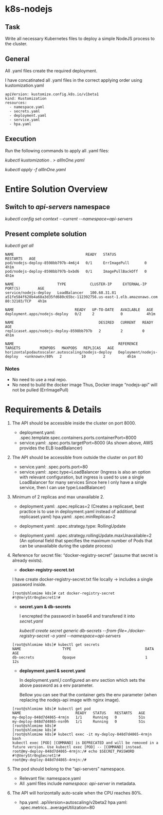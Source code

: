 # k8s-nodejs

## Task
Write all necessary Kubernetes files to deploy a simple NodeJS process to the cluster.

## General
All .yaml files create the required deployment.

I have concatinated all .yaml files in the correct applying order using kustomization.yaml

```
apiVersion: kustomize.config.k8s.io/v1beta1
kind: Kustomization
resources:
  - namespace.yaml
  - secrets.yaml
  - deployment.yaml
  - service.yaml
  - hpa.yaml
```

## Execution

Run the following commands to apply all .yaml files:

*kubectl kustomization . > allInOne.yaml*

*kubectl apply -f allInOne.yaml*



# Entire Solution Overview
## Switch to *api-servers* namespace

*kubectl config set-context --current --namespace=api-servers*

## Present complete solution

*kubectl get all*

```
NAME                                 READY   STATUS             RESTARTS   AGE
pod/nodejs-deploy-8598bb797b-4m6j4   0/1     ErrImagePull       0          4h1m
pod/nodejs-deploy-8598bb797b-bxbd6   0/1     ImagePullBackOff   0          4h1m

NAME                    TYPE           CLUSTER-IP     EXTERNAL-IP                                                              PORT(S)        AGE
service/nodejs-deploy   LoadBalancer   100.68.31.81   a51fe584f628b4a68a3d35fd680c65bc-112392756.us-east-1.elb.amazonaws.com   80:32103/TCP   4h1m

NAME                            READY   UP-TO-DATE   AVAILABLE   AGE
deployment.apps/nodejs-deploy   0/2     2            0           4h1m

NAME                                       DESIRED   CURRENT   READY   AGE
replicaset.apps/nodejs-deploy-8598bb797b   2         2         0       4h1m

NAME                                                REFERENCE                  TARGETS         MINPODS   MAXPODS   REPLICAS   AGE
horizontalpodautoscaler.autoscaling/nodejs-deploy   Deployment/nodejs-deploy   <unknown>/80%   2         10        2          4h1m
```

### Notes

- No need to use a real repo.
- No need to build the docker image 
  Thus, Docker image “nodejs-api” will not be pulled (ErrImagePull)


# Requirements & Details

1. The API should be accessible inside the cluster on port 8000.
   * deployment.yaml: .spec.template.spec.containers.ports.containerPort=8000
   * service.yaml: .spec.ports.targetPort=8000
     (As shown above, AWS provides the ELB loadBalancer)

2. The API should be accessible from outside the cluster on port 80
   * service.yaml: .spec.ports.port=80
   * service.yaml: .spec.type=LoadBalancer
   (Ingress is also an option with relevant configuration, but ingress is used to use a single LoadBalancer for many services
    Since here I only have a single service, then I can use type:LoadBalancer)


3. Minimum of 2 replicas and max unavailable 2.
   * deployment.yaml: .spec.replicas=2
     (Creates a replicaset, best practice is to use in deployment.yaml instead of additional replicaset.yaml) 
     hpa.yaml: .spec.minReplicas=2
     
   * deployment.yaml: .spec.strategy.type: RollingUpdate
   * deployment.yaml: .spec.strategy.rollingUpdate.maxUnavailable=2
     (An optional field that specifies the maximum number of Pods that can be unavailable during the update process)


4.  Reference for secret file: “docker-registry-secret” (assume that secret is already exists).
    * **docker-registry-secret.txt**
    
    I have create docker-registry-secret.txt file locally -> includes a single password inside.
   
    ```   
    [root@shlomime k8s]# cat docker-registry-secret 
    #!@VeryStr0ngSecret1!#
    ```


    * **secret.yam & db-secrets**
    
      I encrepted the password in base64 and transfered it into *secret.yaml*
   
      *kubectl create secret generic db-secrets --from-file=./docker-registry-secret -o yaml --namespace=api-servers*

     ```
     [root@shlomime k8s]# kubectl get secrets 
     NAME                   TYPE                                  DATA   AGE
     db-secrets             Opaque                                1      12s
     ```

     * **deployment.yaml & secret.yaml**
     
       In deployment.yaml,I configured an env section which sets the above password as a env parameter.
     
       Bellow you can see that the container gets the env parameter (when replacing the nodejs-api image with nginx image).
     
    ```
    [root@shlomime k8s]# kubectl get pod
    NAME                         READY   STATUS    RESTARTS   AGE
    my-deploy-848d7d4865-4rmjn   1/1     Running   0          51s
    my-deploy-848d7d4865-nsn9h   1/1     Running   0          51s
    [root@shlomime k8s]# 
    [root@shlomime k8s]# 
    [root@shlomime k8s]# kubectl exec -it my-deploy-848d7d4865-4rmjn bash
    kubectl exec [POD] [COMMAND] is DEPRECATED and will be removed in a future version. Use kubectl exec [POD] -- [COMMAND] instead.
    root@my-deploy-848d7d4865-4rmjn:/# echo $SECRET_PASSWORD
    #!@VeryStr0ngSecret1!#
    root@my-deploy-848d7d4865-4rmjn:/# 
    ```


5. The pod should belong to the “api-servers” namespace.
   * Relevant file: namespace.yaml
   * All .yaml files include *namespace: api-server* in metadata.
   
   
6. The API will horizontally auto-scale when the CPU reaches 80%.
   * hpa.yaml: .apiVersion=autoscaling/v2beta2
     hpa.yaml: .spec.metrics...averageUtilization=80




